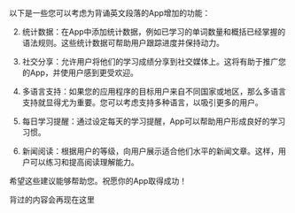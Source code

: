 以下是一些您可以考虑为背诵英文段落的App增加的功能：

<!-- 1. 用户自定义章节：允许用户创建自己的章节，他们可以选择将复制和粘贴的段落添加到其个人章节中。 -->

2. 统计数据：在App中添加统计数据，例如已学习的单词数量和概括已经掌握的语法规则。这些统计数据可帮助用户跟踪进度并保持动力。

3. 社交分享：允许用户将他们的学习成绩分享到社交媒体上。这将有助于推广您的App，并使用户感到更受欢迎。

4. 多语言支持：如果您的应用程序的目标用户来自不同国家或地区，那么多语言支持就显得尤为重要。您可以考虑支持多种语言，以吸引更多的用户。

5. 每日学习提醒：通过设定每天的学习提醒，App可以帮助用户形成良好的学习习惯。

6. 新闻阅读：根据用户的等级，向用户展示适合他们水平的新闻文章。这样，用户可以练习和提高阅读理解能力。

<!-- 7. 单词发音：提供单词发音的功能可以帮助用户更好地掌握英语的发音和语调。 -->

希望这些建议能够帮助您。祝愿你的App取得成功！



背过的内容会再现在这里